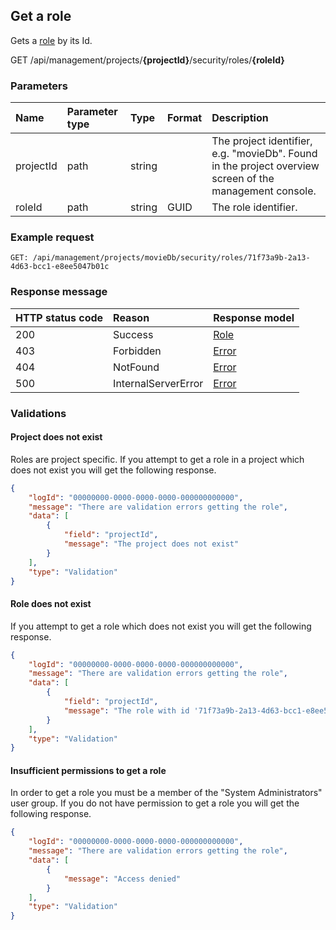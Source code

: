 ## Get a role

Gets a [role](/model/role.md) by its Id.

<span class="label label--get">GET</span> /api/management/projects/**{projectId}**/security/roles/**{roleId}**

### Parameters

| Name      | Parameter type | Type   | Format | Description                                                                                             |
|:----------|:---------------|:-------|:-------|:--------------------------------------------------------------------------------------------------------|
| projectId | path           | string |        | The project identifier, e.g. "movieDb". Found in the project overview screen of the management console. |
| roleId    | path           | string | GUID   | The role identifier.                                                                                    |

### Example request

```http
GET: /api/management/projects/movieDb/security/roles/71f73a9b-2a13-4d63-bcc1-e8ee5047b01c
```

### Response message

| HTTP status code | Reason              | Response model                   |
|:-----------------|:--------------------|:---------------------------------|
| 200              | Success             | [Role](/model/role.md)           |
| 403              | Forbidden           | [Error](/key-concepts/errors.md) |
| 404              | NotFound            | [Error](/key-concepts/errors.md) |
| 500              | InternalServerError | [Error](/key-concepts/errors.md) |

### Validations

#### Project does not exist

Roles are project specific. If you attempt to get a role in a project which does not exist you will get the following response. 

```json
{
    "logId": "00000000-0000-0000-0000-000000000000",
    "message": "There are validation errors getting the role",
    "data": [
        {
            "field": "projectId",
            "message": "The project does not exist"
        }
    ],
    "type": "Validation"
}
```

#### Role does not exist

If you attempt to get a role which does not exist you will get the following response. 

```json
{
    "logId": "00000000-0000-0000-0000-000000000000",
    "message": "There are validation errors getting the role",
    "data": [
        {
            "field": "projectId",
            "message": "The role with id '71f73a9b-2a13-4d63-bcc1-e8ee5047b01c' does not exist"
        }
    ],
    "type": "Validation"
}
```

#### Insufficient permissions to get a role

In order to get a role you must be a member of the "System Administrators" user group. If you do not have permission to get a role you will get the following response.

```json
{
    "logId": "00000000-0000-0000-0000-000000000000",
    "message": "There are validation errors getting the role",
    "data": [
        {
            "message": "Access denied"
        }
    ],
    "type": "Validation"
}
```